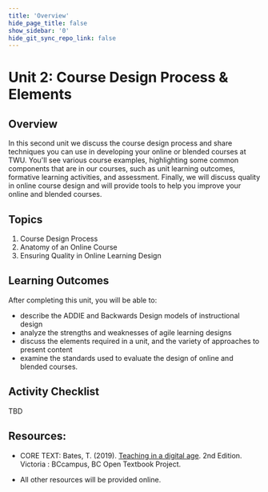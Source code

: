 ```yaml
---
title: 'Overview'
hide_page_title: false
show_sidebar: '0'
hide_git_sync_repo_link: false
---
```

# Unit 2: Course Design Process & Elements
## Overview
In this second unit we discuss the course design process and share techniques you can use in developing your online or blended courses at TWU.  You'll see various course examples, highlighting some common components that are in our courses, such as unit learning outcomes, formative learning activities, and assessment.  Finally, we will discuss quality in online course design and will provide tools to help you improve your online and blended courses.


## Topics
1. Course Design Process
1. Anatomy of an Online Course
1. Ensuring Quality in Online Learning Design



## Learning Outcomes
After completing this unit, you will be able to:
 - describe the ADDIE and Backwards Design models of instructional design
 - analyze the strengths and weaknesses of agile learning designs
 - discuss the elements required in a unit, and the variety of approaches to present content
 - examine the standards used to evaluate the design of online and blended courses.  



## Activity Checklist

TBD

## Resources:
- CORE TEXT: Bates, T. (2019). [Teaching in a digital age](https://pressbooks.bccampus.ca/teachinginadigitalagev2/). 2nd Edition. Victoria : BCcampus, BC Open Textbook Project.

- All other resources will be provided online.
